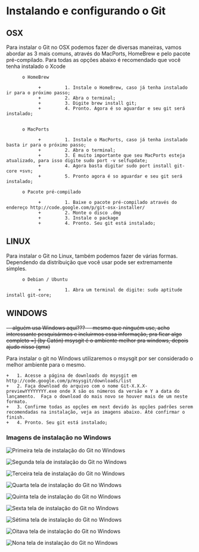 # Instalando e configurando o Git

## OSX
Para instalar o Git no OSX podemos fazer de diversas maneiras, vamos abordar as 3 mais comuns, através do MacPorts, HomeBrew e pelo pacote pré-compilado.
Para todas as opções abaixo é recomendado que você tenha instalado o Xcode

          o HomeBrew

                +         1. Instale o HomeBrew, caso já tenha instalado ir para o próximo passo;
                +         2. Abra o terminal;
                +         3. Digite brew install git;
                +         4. Pronto. Agora é so aguardar e seu git será instalado;


          o MacPorts

                +         1. Instale o MacPorts, caso já tenha instalado basta ir para o próximo passo;
                +         2. Abra o terminal;
                +         3. É muito importante que seu MacPorts esteja atualizado, para isso digite sudo port -v selfupdate;
                +         4. Agora basta digitar sudo port install git-core +svn;
                +         5. Pronto agora é so aguardar e seu git será instalado;

          o Pacote pré-compilado

                +         1. Baixe o pacote pré-compilado através do endereço http://code.google.com/p/git-osx-installer/
                +         2. Monte o disco .dmg
                +         3. Instale o package
                +         4. Pronto. Seu git está instalado;

## LINUX
Para instalar o Git no Linux, também podemos fazer de várias formas. Dependendo da distribuição que você usar pode ser extremamente simples.

          o Debian / Ubuntu

                +         1. Abra um terminal de digite: sudo aptitude install git-core;

## WINDOWS

<del>-- alguém usa Windows aqui???
-- mesmo que ninguém use, acho interessante pesquisármos e incluirmos essa informação, pra ficar algo completo =]  (by Catón)
msysgit é o ambiente melhor pra windows, depois ajudo nisso (qmx)</del>

Para instalar o git no Windows utilizaremos o msysgit por ser considerado o melhor ambiente para o mesmo.

	+	1. Acesse a página de downloads do msysgit em http://code.google.com/p/msysgit/downloads/list
	+	2. Faça download do arquivo com o nome Git-X.X.X-previewYYYYYYYY.exe onde X são os números da versão e Y a data do lançamento.  Faça o download do mais novo se houver mais de um neste formato.
	+	3. Confirme todas as opções em next devido às opções padrões serem recomendadas na instalação, veja as imagens abaixo. Até confirmar o finish.
	+	4. Pronto. Seu git está instalado;

### Imagens de instalação no Windows	

![Primeira tela de instalação do Git no Windows](imgs/instalacao-windows-1.jpg "Primeira tela de instalação do Git no Windows")

![Segunda tela de instalação do Git no Windows](imgs/instalacao-windows-2.jpg "Segunda tela de instalação do Git no Windows")

![Terceira tela de instalação do Git no Windows](imgs/instalacao-windows-3.jpg "Terceira tela de instalação do Git no Windows")

![Quarta tela de instalação do Git no Windows](imgs/instalacao-windows-4.jpg "Quarta tela de instalação do Git no Windows")

![Quinta tela de instalação do Git no Windows](imgs/instalacao-windows-5.jpg "Quinta tela de instalação do Git no Windows")

![Sexta tela de instalação do Git no Windows](imgs/instalacao-windows-6.jpg "Sexta tela de instalação do Git no Windows")

![Sétima tela de instalação do Git no Windows](imgs/instalacao-windows-7.jpg "Sétima tela de instalação do Git no Windows")

![Oitava tela de instalação do Git no Windows](imgs/instalacao-windows-8.jpg "Oitava tela de instalação do Git no Windows")

![Nona tela de instalação do Git no Windows](imgs/instalacao-windows-9.jpg "Nona tela de instalação do Git no Windows")